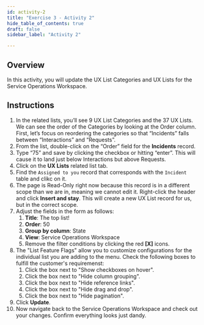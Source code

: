 ```yaml
---
id: activity-2
title: "Exercise 3 - Activity 2"
hide_table_of_contents: true
draft: false
sidebar_label: "Activity 2"

---
```


## Overview
In this activity, you will update the UX List Categories and UX Lists for the Service Operations Workspace. 

## Instructions

1. In the related lists, you’ll see 9 UX List Categories and the 37 UX Lists. We can see the order of the Categories by looking at the Order column.  First, let’s focus on reordering the categories so that “Incidents” falls between “Interactions” and “Requests”.  
2. From the list, double-click on the “Order” field for the **Incidents** record. 
3. Type “75” and save by clicking the checkbox or hitting “enter”. This will cause it to land just below Interactions but above Requests. 
4. Click on the **UX Lists** related list tab.
5. Find the `Assigned to you` record that corresponds with the `Incident` table and clikc on it.
6. The page is Read-Only right now because this record is in a different scope than we are in, meaning we cannot edit it. Right-click the header and click **Insert and stay**. This will create a new UX List record for us, but in the correct scope.
7. Adjust the fields in the form as follows:
   1. **Title**: The top list!
   2. **Order**: 50
   3. **Group by column**: State
   4. **View**: Service Operations Workspace
   5. Remove the filter conditions by clicking the red **[X]** icons.
8. The "List Feature Flags" allow you to customize configurations for the individual list you are adding to the menu. Check the following boxes to fulfill the customer's requiremenst:
   1. Click the box next to "Show checkboxes on hover".
   2. Click the box next to "Hide column grouping".
   3. Click the box next to "Hide reference links".
   4. Click the box next to "Hide drag and drop".
   5. Click the box next to "Hide pagination".
9.	Click **Update**.
10.	Now navigate back to the Service Operations Workspace and check out your changes. Confirm everything looks just dandy. 

